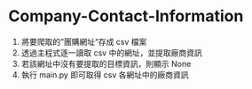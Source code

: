 # Company-Contact-Information

1. 將要爬取的”團購網址“存成 csv 檔案
2. 透過主程式逐一讀取 csv 中的網址，並提取廠商資訊
3. 若該網址中沒有要提取的目標資訊，則顯示 None
4. 執行 main.py 即可取得 csv 各網址中的廠商資訊
